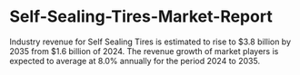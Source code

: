 # Self-Sealing-Tires-Market-Report
Industry revenue for Self Sealing Tires is estimated to rise to $3.8 billion by 2035 from $1.6 billion of 2024. The revenue growth of market players is expected to average at 8.0% annually for the period 2024 to 2035.
